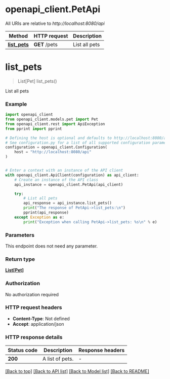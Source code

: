 # openapi_client.PetApi

All URIs are relative to *http://localhost:8080/api*

Method | HTTP request | Description
------------- | ------------- | -------------
[**list_pets**](PetApi.md#list_pets) | **GET** /pets | List all pets


# **list_pets**
> List[Pet] list_pets()

List all pets

### Example


```python
import openapi_client
from openapi_client.models.pet import Pet
from openapi_client.rest import ApiException
from pprint import pprint

# Defining the host is optional and defaults to http://localhost:8080/api
# See configuration.py for a list of all supported configuration parameters.
configuration = openapi_client.Configuration(
    host = "http://localhost:8080/api"
)


# Enter a context with an instance of the API client
with openapi_client.ApiClient(configuration) as api_client:
    # Create an instance of the API class
    api_instance = openapi_client.PetApi(api_client)

    try:
        # List all pets
        api_response = api_instance.list_pets()
        print("The response of PetApi->list_pets:\n")
        pprint(api_response)
    except Exception as e:
        print("Exception when calling PetApi->list_pets: %s\n" % e)
```



### Parameters

This endpoint does not need any parameter.

### Return type

[**List[Pet]**](Pet.md)

### Authorization

No authorization required

### HTTP request headers

 - **Content-Type**: Not defined
 - **Accept**: application/json

### HTTP response details

| Status code | Description | Response headers |
|-------------|-------------|------------------|
**200** | A list of pets. |  -  |

[[Back to top]](#) [[Back to API list]](../README.md#documentation-for-api-endpoints) [[Back to Model list]](../README.md#documentation-for-models) [[Back to README]](../README.md)

